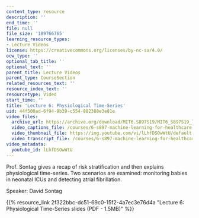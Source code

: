 ```yaml
---
content_type: resource
description: ''
end_time: ''
file: null
file_size: '189766765'
learning_resource_types:
- Lecture Videos
license: https://creativecommons.org/licenses/by-nc-sa/4.0/
ocw_type: ''
optional_tab_title: ''
optional_text: ''
parent_title: Lecture Videos
parent_type: CourseSection
related_resources_text: ''
resource_index_text: ''
resourcetype: Video
start_time: ''
title: 'Lecture 6: Physiological Time-Series'
uid: 44f500ad-6f94-9b39-c554-882388e3e81e
video_files:
  archive_url: https://archive.org/download/MIT6.S897S19/MIT6_S897S19_lec06_300k.mp4
  video_captions_file: /courses/6-s897-machine-learning-for-healthcare-spring-2019/e0ba23a713bc5a0e814080ae773e0d74_lLhfDSOwWtU.vtt
  video_thumbnail_file: https://img.youtube.com/vi/lLhfDSOwWtU/default.jpg
  video_transcript_file: /courses/6-s897-machine-learning-for-healthcare-spring-2019/7287343c73f1afdce1dab0121331b7d5_lLhfDSOwWtU.pdf
video_metadata:
  youtube_id: lLhfDSOwWtU
---
```


Prof. Sontag gives a recap of risk stratification and then explains physiological time-series. Two scenarios are examined: monitoring babies in neonatal ICUs and detecting atrial fibrillation.

Speaker: David Sontag

{{% resource_link 2f322bbc-dc51-69c0-15f2-4a7ec3e76d4a "Lecture 6: Physiological Time-Series slides (PDF - 1.5MB)" %}}

